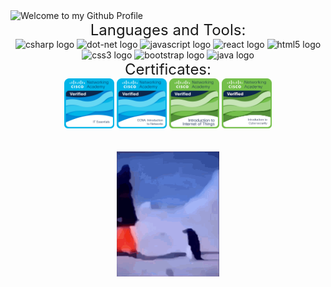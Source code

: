 <img src="https://github.com/BrunnerLivio/brunnerlivio/blob/master/images/welcome.png?raw=true" style="max-width: 100%;" alt="Welcome to my Github Profile" />

<div align="center">
  <font size="5">Languages and Tools:</font><br>
  <img src="https://cdn.jsdelivr.net/gh/devicons/devicon/icons/csharp/csharp-original.svg" height="60" alt="csharp logo"  />
  <img src="https://cdn.jsdelivr.net/gh/devicons/devicon/icons/dot-net/dot-net-original.svg" height="60" alt="dot-net logo"  />
  <img src="https://cdn.jsdelivr.net/gh/devicons/devicon/icons/javascript/javascript-original.svg" height="60" alt="javascript logo"  />
  <img src="https://cdn.jsdelivr.net/gh/devicons/devicon/icons/react/react-original.svg" height="60" alt="react logo"  />
  <img src="https://cdn.jsdelivr.net/gh/devicons/devicon/icons/html5/html5-original.svg" height="60" alt="html5 logo"  />
  <img src="https://cdn.jsdelivr.net/gh/devicons/devicon/icons/css3/css3-original.svg" height="60" alt="css3 logo"  />
  <img src="https://cdn.jsdelivr.net/gh/devicons/devicon/icons/bootstrap/bootstrap-original.svg" height="60" alt="bootstrap logo"  />
  <img src="https://cdn.jsdelivr.net/gh/devicons/devicon/icons/java/java-original.svg" height="60" alt="java logo"  />
</div>
<div align="center">
  <font size="5">Certificates:</font><br>
  <a href="https://www.credly.com/badges/777d013a-46b4-47b4-b744-23b76132245d/public_url"><img src="./images/ITE.png" height="80" alt="IT Essentials"></a>
  <a href="https://www.credly.com/badges/31e022e4-d81e-4e6e-bf84-bb7505912f30/public_url"><img src="./images/CCNAITN__1_.png" height="80" alt="CCNA: Introduction to Networks"></a>
  <a href="https://www.credly.com/badges/0b231cc3-d4f7-439a-bfb3-aa32c40764df/public_url"><img src="./images/Intro2IoT.png" height="80" alt="Introduction to IoT"></a>
  <a href="https://www.credly.com/badges/cfebd2c4-9717-438a-bf61-a1647a5368fb/public_url"><img src="./images/I2CS__1_.png" height="80" alt="Introduction to Cybersecurity"></a>
</div>
<br>
<br>
<div align="center">
  <img align="center" src="./IMG_2171.gif" height="200"/>
</div>
